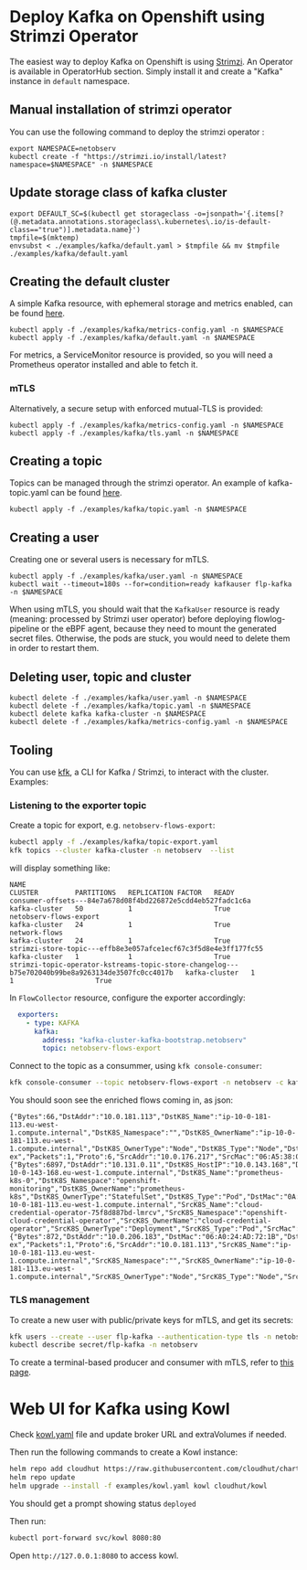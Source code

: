 # Deploy Kafka on Openshift using Strimzi Operator

The easiest way to deploy Kafka on Openshift is using [Strimzi](https://strimzi.io/).
An Operator is available in OperatorHub section.
Simply install it and create a "Kafka" instance in `default` namespace.

## Manual installation of strimzi operator

You can use the following command to deploy the strimzi operator :

```
export NAMESPACE=netobserv
kubectl create -f "https://strimzi.io/install/latest?namespace=$NAMESPACE" -n $NAMESPACE
```
## Update storage class of kafka cluster
```
export DEFAULT_SC=$(kubectl get storageclass -o=jsonpath='{.items[?(@.metadata.annotations.storageclass\.kubernetes\.io/is-default-class=="true")].metadata.name}')
tmpfile=$(mktemp)
envsubst < ./examples/kafka/default.yaml > $tmpfile && mv $tmpfile ./examples/kafka/default.yaml
```

## Creating the default cluster

A simple Kafka resource, with ephemeral storage and metrics enabled, can be found [here](./examples/kafka/default.yaml).

```
kubectl apply -f ./examples/kafka/metrics-config.yaml -n $NAMESPACE
kubectl apply -f ./examples/kafka/default.yaml -n $NAMESPACE
```

For metrics, a ServiceMonitor resource is provided, so you will need a Prometheus operator installed and able to fetch it.

### mTLS

Alternatively, a secure setup with enforced mutual-TLS is provided:

```
kubectl apply -f ./examples/kafka/metrics-config.yaml -n $NAMESPACE
kubectl apply -f ./examples/kafka/tls.yaml -n $NAMESPACE
```

## Creating a topic

Topics can be managed through the strimzi operator. An example of kafka-topic.yaml can be found [here](./examples/kafka/topic.yaml).

```
kubectl apply -f ./examples/kafka/topic.yaml -n $NAMESPACE
```

## Creating a user

Creating one or several users is necessary for mTLS.

```
kubectl apply -f ./examples/kafka/user.yaml -n $NAMESPACE
kubectl wait --timeout=180s --for=condition=ready kafkauser flp-kafka -n $NAMESPACE
```

When using mTLS, you should wait that the `KafkaUser` resource is ready (meaning: processed by Strimzi user operator) before deploying flowlog-pipeline or the eBPF agent, because they need to mount the generated secret files. Otherwise, the pods are stuck, you would need to delete them in order to restart them.

## Deleting user, topic and cluster

```
kubectl delete -f ./examples/kafka/user.yaml -n $NAMESPACE
kubectl delete -f ./examples/kafka/topic.yaml -n $NAMESPACE
kubectl delete kafka kafka-cluster -n $NAMESPACE
kubectl delete -f ./examples/kafka/metrics-config.yaml -n $NAMESPACE
```

## Tooling

You can use [kfk](https://github.com/systemcraftsman/strimzi-kafka-cli), a CLI for Kafka / Strimzi, to interact with the cluster. Examples:

### Listening to the exporter topic

Create a topic for export, e.g. `netobserv-flows-export`:

```bash
kubectl apply -f ./examples/kafka/topic-export.yaml
kfk topics --cluster kafka-cluster -n netobserv  --list
```

will display something like:

```
NAME                                                                                               CLUSTER         PARTITIONS   REPLICATION FACTOR   READY
consumer-offsets---84e7a678d08f4bd226872e5cdd4eb527fadc1c6a                                        kafka-cluster   50           1                    True
netobserv-flows-export                                                                             kafka-cluster   24           1                    True
network-flows                                                                                      kafka-cluster   24           1                    True
strimzi-store-topic---effb8e3e057afce1ecf67c3f5d8e4e3ff177fc55                                     kafka-cluster   1            1                    True
strimzi-topic-operator-kstreams-topic-store-changelog---b75e702040b99be8a9263134de3507fc0cc4017b   kafka-cluster   1            1                    True
```

In `FlowCollector` resource, configure the exporter accordingly:

```yaml
  exporters:
    - type: KAFKA
      kafka:
        address: "kafka-cluster-kafka-bootstrap.netobserv"
        topic: netobserv-flows-export
```

Connect to the topic as a consummer, using `kfk console-consumer`:

```bash
kfk console-consumer --topic netobserv-flows-export -n netobserv -c kafka-cluster
```

You should soon see the enriched flows coming in, as json:

```
{"Bytes":66,"DstAddr":"10.0.181.113","DstK8S_Name":"ip-10-0-181-113.eu-west-1.compute.internal","DstK8S_Namespace":"","DstK8S_OwnerName":"ip-10-0-181-113.eu-west-1.compute.internal","DstK8S_OwnerType":"Node","DstK8S_Type":"Node","DstMac":"06:70:08:FF:88:53","DstPort":6443,"Etype":2048,"FlowDirection":0,"Interface":"br-ex","Packets":1,"Proto":6,"SrcAddr":"10.0.176.217","SrcMac":"06:A5:38:0F:E1:E9","SrcPort":15467,"TimeFlowEndMs":1666602825831,"TimeFlowStartMs":1666602825831,"TimeReceived":1666602829}
{"Bytes":6897,"DstAddr":"10.131.0.11","DstK8S_HostIP":"10.0.143.168","DstK8S_HostName":"ip-10-0-143-168.eu-west-1.compute.internal","DstK8S_Name":"prometheus-k8s-0","DstK8S_Namespace":"openshift-monitoring","DstK8S_OwnerName":"prometheus-k8s","DstK8S_OwnerType":"StatefulSet","DstK8S_Type":"Pod","DstMac":"0A:58:0A:80:00:01","DstPort":53598,"Etype":2048,"FlowDirection":0,"Interface":"8dda2b5704fb105","Packets":2,"Proto":6,"SrcAddr":"10.128.0.18","SrcK8S_HostIP":"10.0.181.113","SrcK8S_HostName":"ip-10-0-181-113.eu-west-1.compute.internal","SrcK8S_Name":"cloud-credential-operator-75f8d887bd-lmrcv","SrcK8S_Namespace":"openshift-cloud-credential-operator","SrcK8S_OwnerName":"cloud-credential-operator","SrcK8S_OwnerType":"Deployment","SrcK8S_Type":"Pod","SrcMac":"0A:58:0A:80:00:12","SrcPort":8443,"TimeFlowEndMs":1666602824686,"TimeFlowStartMs":1666602824686,"TimeReceived":1666602829}
{"Bytes":872,"DstAddr":"10.0.206.183","DstMac":"06:A0:24:AD:72:1B","DstPort":19026,"Etype":2048,"FlowDirection":1,"Interface":"br-ex","Packets":1,"Proto":6,"SrcAddr":"10.0.181.113","SrcK8S_Name":"ip-10-0-181-113.eu-west-1.compute.internal","SrcK8S_Namespace":"","SrcK8S_OwnerName":"ip-10-0-181-113.eu-west-1.compute.internal","SrcK8S_OwnerType":"Node","SrcK8S_Type":"Node","SrcMac":"06:70:08:FF:88:53","SrcPort":6443,"TimeFlowEndMs":1666602824972,"TimeFlowStartMs":1666602824972,"TimeReceived":1666602829}
```

### TLS management

To create a new user with public/private keys for mTLS, and get its secrets:

```bash
kfk users --create --user flp-kafka --authentication-type tls -n netobserv -c kafka-cluster
kubectl describe secret/flp-kafka -n netobserv
```

To create a terminal-based producer and consumer with mTLS, refer to [this page](https://github.com/systemcraftsman/strimzi-kafka-cli/tree/main/examples/2_tls_authentication).



# Web UI for Kafka using Kowl
Check [kowl.yaml](examples/kowl.yaml) file and update broker URL and extraVolumes if needed.

Then run the following commands to create a Kowl instance:
```bash
helm repo add cloudhut https://raw.githubusercontent.com/cloudhut/charts/master/archives
helm repo update
helm upgrade --install -f examples/kowl.yaml kowl cloudhut/kowl
```

You should get a prompt showing status `deployed`

Then run:
```bash
kubectl port-forward svc/kowl 8080:80
```

Open `http://127.0.0.1:8080` to access kowl.

